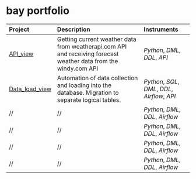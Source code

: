 # bay portfolio

| Project | Description | Instruments |
| :---------------------- | :---------------------- | :---------------------- |
| [API_view](/API/) | Getting current weather data from weatherapi.com API and receiving forecast weather data from the windy.com API | *Python*, *DML*, *DDL*, *API* | 
|[Data_load_view](/Data_load/) | Automation of data collection and loading into the database. Migration to separate logical tables.| *Python*, *SQL*, *DML*, *DDL*, *Airflow*, *API*| 
| // |  //  | *Python*, *DML*, *DDL*, *Airflow*| 
| //  |  //  | *Python*, *DML*, *DDL*, *Airflow*| 
| // | // | *Python*, *DML*, *DDL*, *Airflow*| 
| // |  //  | *Python*, *DML*, *DDL*, *Airflow*| 
